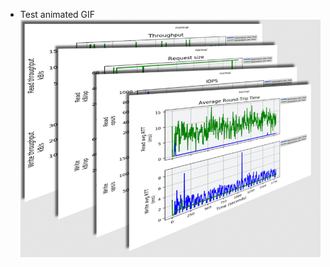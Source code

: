   * Test animated GIF
    ![](https://raw.githubusercontent.com/adlytaibi/ss/master/nfsioplotter/package.gif)

